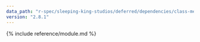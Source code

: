 ```yaml
---
data_path: "r-spec/sleeping-king-studios/deferred/dependencies/class-methods"
version: "2.8.1"
---
```


{% include reference/module.md %}

